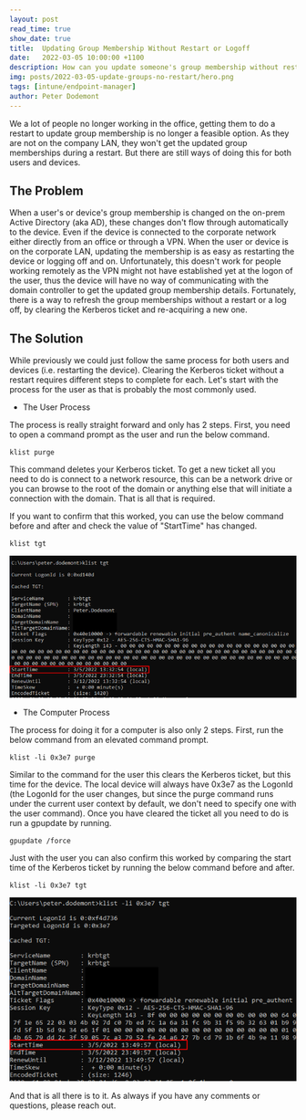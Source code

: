 ```yaml
---
layout: post
read_time: true
show_date: true
title:  Updating Group Membership Without Restart or Logoff
date:   2022-03-05 10:00:00 +1100
description: How can you update someone's group membership without restarting or logging off.
img: posts/2022-03-05-update-groups-no-restart/hero.png
tags: [intune/endpoint-manager]
author: Peter Dodemont
---
```

We a lot of people no longer working in the office, getting them to do a restart to update group membership is no longer a feasible option. As they are not on the company LAN, they won't get the updated group memberships during a restart. But there are still ways of doing this for both users and devices.

## The Problem
When a user's or device's group membership is changed on the on-prem Active Directory (aka AD), these changes don't flow through automatically to the device. Even if the device is connected to the corporate network either directly from an office or through a VPN. When the user or device is on the corporate LAN, updating the membership is as easy as restarting the device or logging off and on. Unfortunately, this doesn't work for people working remotely as the VPN might not have established yet at the logon of the user, thus the device will have no way of communicating with the domain controller to get the updated group membership details. Fortunately, there is a way to refresh the group memberships without a restart or a log off, by clearing the Kerberos ticket and re-acquiring a new one.

## The Solution
While previously we could just follow the same process for both users and devices (i.e. restarting the device). Clearing the Kerberos ticket without a restart requires different steps to complete for each. Let's start with the process for the user as that is probably the most commonly used.
* The User Process

The process is really straight forward and only has 2 steps.
First, you need to open a command prompt as the user and run the below command.
```Batchfile
klist purge
```
This command deletes your Kerberos ticket.
To get a new ticket all you need to do is connect to a network resource, this can be a network drive or you can browse to the root of the domain or anything else that will initiate a connection with the domain.
That is all that is required.

If you want to confirm that this worked, you can use the below command before and after and check the value of "StartTime" has changed.
```BatchFile
klist tgt
```
![Kerberos Ticket Starttime](/assets/img/posts/2022-03-05-update-groups-no-restart/kerb-ticket.png "Kerberos Ticket Starttime")

* The Computer Process

The process for doing it for a computer is also only 2 steps.
First, run the below command from an elevated command prompt.
```batchfile
klist -li 0x3e7 purge
```
Similar to the command for the user this clears the Kerberos ticket, but this time for the device. The local device will always have 0x3e7 as the LogonId (the LogonId for the user changes, but since the purge command runs under the current user context by default, we don't need to specify one with the user command).
Once you have cleared the ticket all you need to do is run a gpupdate by running.
```Batchfile
gpupdate /force
```

Just with the user you can also confirm this worked by comparing the start time of the Kerberos ticket by running the below command before and after.
```Batchfile
klist -li 0x3e7 tgt
```
![Device Kerberos Ticket Starttime](/assets/img/posts/2022-03-05-update-groups-no-restart/kerb-ticket-device.png "Device Kerberos Ticket Starttime")

And that is all there is to it. As always if you have any comments or questions, please reach out.